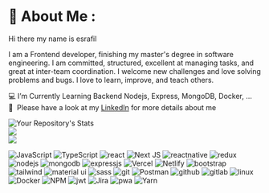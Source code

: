# 💫 About Me :
 
Hi there my name is esrafil   
 
I am a Frontend developer, finishing my master's degree in software engineering. I am committed, structured, excellent at managing tasks, and great at inter-team coordination. I welcome new challenges and love solving problems and bugs. I love to learn, improve, and teach others.
 
💻  I’m Currently Learning Backend Nodejs, Express, MongoDB, Docker, ... <br/>
📄 &nbsp;Please have a look at my [LinkedIn](https://www.linkedin.com/in/esrafil-elahi/) for more details about me


![Your Repository's Stats](https://github-readme-stats.vercel.app/api?username=esrafilelahi&show_icons=true)<br/>
![](https://github-readme-streak-stats.herokuapp.com/?user=esrafilelahi&theme=buefy&hide_border=false)<br/>
![](https://github-readme-stats.vercel.app/api/top-langs/?username=esrafilelahi&theme=buefy&hide_border=false&include_all_commits=false&count_private=false&layout=compact)

![JavaScript](https://img.shields.io/badge/JavaScript-F7DF1E?style=for-the-badge&logo=javascript&logoColor=black)
![TypeScript](	https://img.shields.io/badge/TypeScript-007ACC?style=for-the-badge&logo=typescript&logoColor=white)
![react](https://img.shields.io/badge/React-20232A?style=for-the-badge&logo=react&logoColor=61DAFB)
![Next JS](https://img.shields.io/badge/Next-black?style=for-the-badge&logo=next.js&logoColor=white)
![reactnative](https://img.shields.io/badge/React_Native-20232A?style=for-the-badge&logo=react&logoColor=61DAFB)
![redux](https://img.shields.io/badge/Redux-593D88?style=for-the-badge&logo=redux&logoColor=white)
![nodejs](	https://img.shields.io/badge/Node.js-43853D?style=for-the-badge&logo=node.js&logoColor=white)
![mongodb](https://img.shields.io/badge/MongoDB-4EA94B?style=for-the-badge&logo=mongodb&logoColor=white)
![expressjs](https://img.shields.io/badge/Express.js-404D59?style=for-the-badge)
![Vercel](https://img.shields.io/badge/vercel-%23000000.svg?style=for-the-badge&logo=vercel&logoColor=white)
![Netlify](https://img.shields.io/badge/netlify-%230A0FFF.svg?style=for-the-badge&logo=Netlify&logoColor=white)
![bootstrap](https://img.shields.io/badge/Bootstrap-563D7C?style=for-the-badge&logo=bootstrap&logoColor=white)
![tailwind](https://img.shields.io/badge/Tailwind_CSS-38B2AC?style=for-the-badge&logo=tailwind-css&logoColor=white)
![material ui](https://img.shields.io/badge/Material--UI-0081CB?style=for-the-badge&logo=material-ui&logoColor=white)
![sass](https://img.shields.io/badge/Sass-CC6699?style=for-the-badge&logo=sass&logoColor=white)
![git](https://img.shields.io/badge/GIT-E44C30?style=for-the-badge&logo=git&logoColor=white)
![Postman](https://img.shields.io/badge/Postman-FF6C37?style=for-the-badge&logo=postman&logoColor=white) 
![github](https://img.shields.io/badge/GitHub-100000?style=for-the-badge&logo=github&logoColor=white)
![gitlab](https://img.shields.io/badge/GitLab-500050?style=for-the-badge&logo=gitlab&logoColor=orange)
![linux](https://img.shields.io/badge/Linux-FCC624?style=for-the-badge&logo=linux&logoColor=black) 
![Docker](https://img.shields.io/badge/docker-%230db7ed.svg?style=for-the-badge&logo=docker&logoColor=white)
![NPM](https://img.shields.io/badge/-NPM-CB3837?style=for-the-badge&logo=npm&logoColor=white)
![jwt](https://img.shields.io/badge/json%20web%20tokens-323330?style=for-the-badge&logo=json-web-tokens&logoColor=pink)
![Jira](https://img.shields.io/badge/jira-%230A0FFF.svg?style=for-the-badge&logo=jira&logoColor=white)
![pwa](	https://img.shields.io/badge/pwa-43853D?style=for-the-badge&logo=pwa&logoColor=white)
![Yarn](https://img.shields.io/badge/yarn-007ACC?style=for-the-badge&logo=yarn&logoColor=white)


